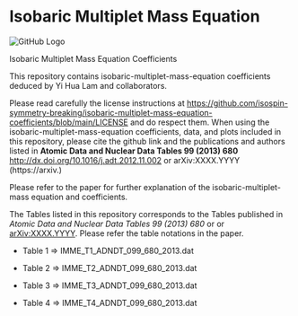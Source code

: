 # Isobaric Multiplet Mass Equation
 
![GitHub Logo](/images/logo.png)

Isobaric Multiplet Mass Equation Coefficients

This repository contains isobaric-multiplet-mass-equation coefficients deduced by Yi Hua Lam and collaborators.

Please read carefully the license instructions at https://github.com/isospin-symmetry-breaking/isobaric-multiplet-mass-equation-coefficients/blob/main/LICENSE and do respect them. When using the isobaric-multiplet-mass-equation coefficients, data, and plots included in this repository, please cite the github link and the publications and authors listed in **Atomic Data and Nuclear Data Tables 99 (2013) 680** http://dx.doi.org/10.1016/j.adt.2012.11.002 or arXiv:XXXX.YYYY (https://arxiv.)

Please refer to the paper for further explanation of the isobaric-multiplet-mass equation and coefficients.

The Tables listed in this repository corresponds to the Tables published in *Atomic Data and Nuclear Data Tables 99 (2013) 680* or or [arXiv:XXXX.YYYY](https://arxiv.org). Please refer the table notations in the paper.


- Table 1 => IMME_T1_ADNDT_099_680_2013.dat

- Table 2 => IMME_T2_ADNDT_099_680_2013.dat

- Table 3 => IMME_T3_ADNDT_099_680_2013.dat

- Table 4 => IMME_T4_ADNDT_099_680_2013.dat
